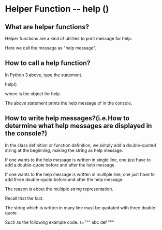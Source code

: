# Helper Function -- help ()
## What are helper functions?
Helper functions are a kind of utilities to print message for help.

Here we call the message as "help message".
## How to call a help function?
In Python 3 above, type the statement.

help(<object-name>)
  
where <object-name> is the object for help.

The above statement prints the help message of <object-name> in the console.

## How to write help messages?(i.e.How to determine what help messages are displayed in the console?)
In the class definition or function definition, we simply add a double-quoted string at the beginning, making the string as help message.
  
If one wants to the help message is written in single line, one just have to add a double-quote before and after the help message.
 
If one wants to the help message is written in multiple line, one just have to add three double-quote before and after the help message.
  
The reason is about the multiple string representation.

Recall that the fact.

The string which is written in many line must be quotated with three double-quote.
 
Such as the following example code.
s="""
abc
def
"""
  
